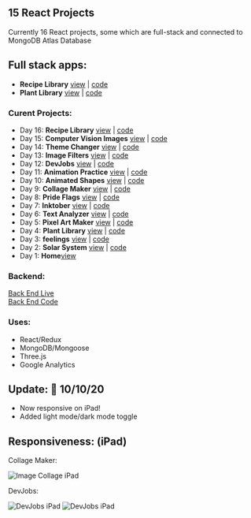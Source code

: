 ## 15 React Projects
Currently 16 React projects, some which are full-stack and connected to MongoDB Atlas Database <br>
## Full stack apps: 
- **Recipe Library** [view](http://kathleenwang15projects.surge.sh/day/16) | [code](https://github.com/kathleenfwang/15-React-Projects/blob/master/src/pages/Day20.js)
- **Plant Library** [view](http://kathleenwang15projects.surge.sh/day/4) | [code](https://github.com/kathleenfwang/15-React-Projects/blob/master/src/pages/Day6.js)

### Curent Projects: 
- Day 16: **Recipe Library** [view](http://kathleenwang15projects.surge.sh/day/16) | [code](https://github.com/kathleenfwang/15-React-Projects/blob/master/src/pages/Day20.js)
- Day 15: **Computer Vision Images** [view](http://kathleenwang15projects.surge.sh/day/15) | [code](https://github.com/kathleenfwang/15-React-Projects/blob/master/src/pages/Day19.js)
- Day 14: **Theme Changer** [view](http://kathleenwang15projects.surge.sh/day/14) | [code](https://github.com/kathleenfwang/15-React-Projects/blob/master/src/pages/Day18.js)
- Day 13: **Image Filters** [view](http://kathleenwang15projects.surge.sh/day/13) | [code](https://github.com/kathleenfwang/15-React-Projects/blob/master/src/pages/Day17.js)
- Day 12: **DevJobs** [view](http://kathleenwang15projects.surge.sh/day/12) | [code](https://github.com/kathleenfwang/15-React-Projects/blob/master/src/pages/Day16.js)
- Day 11: **Animation Practice** [view](http://kathleenwang15projects.surge.sh/day/11)  | [code](https://github.com/kathleenfwang/15-React-Projects/blob/master/src/pages/Day14.js)
- Day 10: **Animated Shapes** [view](http://kathleenwang15projects.surge.sh/day/10)  | [code](https://github.com/kathleenfwang/15-React-Projects/blob/master/src/pages/Day13.js)
- Day 9: **Collage Maker** [view](http://kathleenwang15projects.surge.sh/day/9) | [code](https://github.com/kathleenfwang/15-React-Projects/blob/master/src/pages/Day11.js)
- Day 8: **Pride Flags** [view](http://kathleenwang15projects.surge.sh/day/8) | [code](https://github.com/kathleenfwang/15-React-Projects/blob/master/src/pages/Day10.js)
- Day 7: **Inktober** [view](http://kathleenwang15projects.surge.sh/day/7) | [code](https://github.com/kathleenfwang/15-React-Projects/blob/master/src/pages/Day9.js)
- Day 6: **Text Analyzer** [view](http://kathleenwang15projects.surge.sh/day/6) | [code](https://github.com/kathleenfwang/15-React-Projects/blob/master/src/pages/Day8.js)
- Day 5: **Pixel Art Maker** [view](http://kathleenwang15projects.surge.sh/day/7) | [code](https://github.com/kathleenfwang/15-React-Projects/blob/master/src/pages/Day5.js)
- Day 4: **Plant Library** [view](http://kathleenwang15projects.surge.sh/day/4) | [code](https://github.com/kathleenfwang/15-React-Projects/blob/master/src/pages/Day6.js)
- Day 3: **feelings** [view](http://kathleenwang15projects.surge.sh/day/3) | [code](https://github.com/kathleenfwang/15-React-Projects/blob/master/src/pages/Day4.js)
- Day 2: **Solar System** [view](http://kathleenwang15projects.surge.sh/day/2) | [code](https://github.com/kathleenfwang/15-React-Projects/blob/master/src/pages/Day2.js)
- Day 1: **Home**[view](kathleenwang15projects.surge.sh/)
### Backend: 
[Back End Live](http://plant-app-1.herokuapp.com/plants)<br>
[Back End Code](https://github.com/kathleenfwang/react-backend-apis)<br>
### Uses: 
- React/Redux 
- MongoDB/Mongoose 
- Three.js 
- Google Analytics
## Update: 🎉 10/10/20
* Now responsive on iPad!
* Added light mode/dark mode toggle
## Responsiveness: (iPad)
Collage Maker: 

![Image Collage iPad](https://media.discordapp.net/attachments/701277128951595030/765401705256058910/image.png?width=338&height=400)

DevJobs:

![DevJobs iPad](https://media.discordapp.net/attachments/701277128951595032/770106251278942238/e1d7e1da24862750caff501a3e99bfc6.png?width=395&height=577)
![DevJobs iPad](https://media.discordapp.net/attachments/701277128951595032/770106821285117952/2020-10-25.png?width=395&height=577)
 
